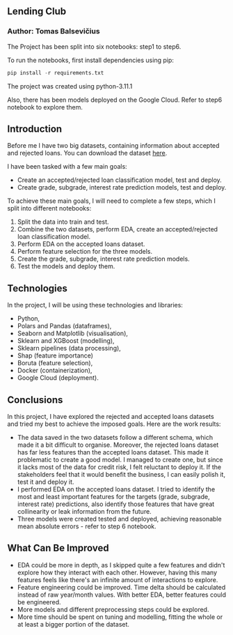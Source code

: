 ## Lending Club

### Author: Tomas Balsevičius

The Project has been split into six notebooks: step1 to step6.

To run the notebooks, first install dependencies using pip:

```Python
pip install -r requirements.txt
```
The project was created using python-3.11.1

Also, there has been models deployed on the Google Cloud. Refer to step6 notebook to explore them.

## Introduction

Before me I have two big datasets, containing information about accepted and rejected loans. You can download the dataset [here](https://storage.googleapis.com/335-lending-club/lending-club.zip). 

I have been tasked with a few main goals:
- Create an accepted/rejected loan classification model, test and deploy.
- Create grade, subgrade, interest rate prediction models, test and deploy.

To achieve these main goals, I will need to complete a few steps, which I split into different notebooks:
1) Split the data into train and test.
2) Combine the two datasets, perform EDA, create an accepted/rejected loan classification model.
3) Perform EDA on the accepted loans dataset.
4) Perform feature selection for the three models.
5) Create the grade, subgrade, interest rate prediction models.
6) Test the models and deploy them.

## Technologies

In the project, I will be using these technologies and libraries:
- Python,
- Polars and Pandas (dataframes),
- Seaborn and Matplotlib (visualisation),
- Sklearn and XGBoost (modelling),
- Sklearn pipelines (data processing),
- Shap (feature importance)
- Boruta (feature selection),
- Docker (containerization),
- Google Cloud (deployment).

## Conclusions

In this project, I have explored the rejected and accepted loans datasets and tried my best to achieve the imposed goals. Here are the work results:

 - The data saved in the two datasets follow a different schema, which made it a bit difficult to organise. Moreover, the rejected loans dataset has far less features than the accepted loans dataset. This made it problematic to create a good model. I managed to create one, but since it lacks most of the data for credit risk, I felt reluctant to deploy it. If the stakeholders feel that it would benefit the business, I can easily polish it, test it and deploy it.
 - I performed EDA on the accepted loans dataset. I tried to identify the most and least important features for the targets (grade, subgrade, interest rate) predictions, also identify those features that have great collinearity or leak information from the future.
 - Three models were created tested and deployed, achieving reasonable mean absolute errors - refer to step 6 notebook.

## What Can Be Improved

 - EDA could be more in depth, as I skipped quite a few features and didn't explore how they interact with each other. However, having this many features feels like there's an infinite amount of interactions to explore.
- Feature engineering could be improved. Time delta should be calculated instead of raw year/month values. With better EDA, better features could be engineered.
- More models and different preprocessing steps could be explored.
- More time should be spent on tuning and modelling, fitting the whole or at least a bigger portion of the dataset.
